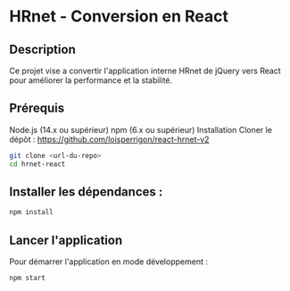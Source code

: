 # HRnet - Conversion en React

## Description

Ce projet vise a convertir l'application interne HRnet de jQuery vers React pour améliorer la performance et la stabilité.

## Prérequis

Node.js (14.x ou supérieur)
npm (6.x ou supérieur)
Installation
Cloner le dépôt : https://github.com/loisperrigon/react-hrnet-v2

```bash
git clone <url-du-repo>
cd hrnet-react

```

## Installer les dépendances :

```bash
npm install
```

## Lancer l'application

Pour démarrer l'application en mode développement :

```bash
npm start
```
